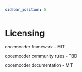 ```yaml
---
sidebar_position: 5
---
```


# Licensing

codemodder framework - MIT

codemodder community rules - TBD

codemodder documentation - MIT
